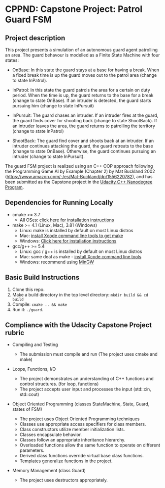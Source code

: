 # CPPND: Capstone Project: Patrol Guard FSM

## Project description
This project presents a simulation of an autonomous guard agent patrolling an area. The guard behavour is modelled as a Finite State Machine with four states:

* OnBase:  In this state the guard stays at a base for having a break. When a fixed break time is up the guard moves out to the patrol area (change to state InPatrol). 

* InPatrol:  In this state the guard patrols the area for a certain on duty period. When the time is up, the guard returns to the base for a break (change to state OnBase). If an intruder is detected, the guard starts pursuing him (change to state InPursuit) 

* InPursuit:  The guard chases an intruder.  If an intruder fires at the guard, the guard finds cover for shooting back (change to state ShootBack).
If an intruder leaves the area, the guard returns to patrolling the territory (change to state InPatrol)

* ShootBack:  The guard find cover and shoots back at an intruder. If an intruder continues attacking the guard, the guard retreats to the base (change to state OnBase). Otherwise, the guard continues pursuing an intruder (change to state InPursuit).

The guard FSM project is realized using an C++ OOP approach following the Programming Game AI by Example (Chapter 2) by Mat Buckland 2002 (https://www.amazon.com/-/es/Mat-Buckland/dp/1556220782), and has been submitted as the Capstone project in the [Udacity C++ Nanodegree Program](https://www.udacity.com/course/c-plus-plus-nanodegree--nd213).

## Dependencies for Running Locally
* cmake >= 3.7
  * All OSes: [click here for installation instructions](https://cmake.org/install/)
* make >= 4.1 (Linux, Mac), 3.81 (Windows)
  * Linux: make is installed by default on most Linux distros
  * Mac: [install Xcode command line tools to get make](https://developer.apple.com/xcode/features/)
  * Windows: [Click here for installation instructions](http://gnuwin32.sourceforge.net/packages/make.htm)
* gcc/g++ >= 5.4
  * Linux: gcc / g++ is installed by default on most Linux distros
  * Mac: same deal as make - [install Xcode command line tools](https://developer.apple.com/xcode/features/)
  * Windows: recommend using [MinGW](http://www.mingw.org/)

## Basic Build Instructions
1. Clone this repo.
2. Make a build directory in the top level directory: `mkdir build && cd build`
3. Compile: `cmake .. && make`
4. Run it: `./guard`.

## Compliance with the Udacity Capstone Project rubric
* Compiling and Testing
  * The submission must compile and run (The project uses cmake and make) 

* Loops, Functions, I/O
  * The project demonstrates an understanding of C++ functions and control structures. (for loop, functions)
  * The project accepts user input and processes the input (std::cin, std::cout)

* Object Oriented Programming (classes StateMachine, State, Guard, states of FSM)
  * The project uses Object Oriented Programming techniques 
  * Classes use appropriate access specifiers for class members.
  * Class constructors utilize member initialization lists.
  * Classes encapsulate behavior.
  * Classes follow an appropriate inheritance hierarchy.
  * Overloaded functions allow the same function to operate on different parameters.
  * Derived class functions override virtual base class functions.
  * Templates generalize functions in the project.

* Memory Management (class Guard)
  * The project uses destructors appropriately.
